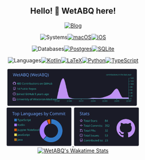 <h2 align="center">Hello! 👋 WetABQ here!</h2>

<!--Blog-->

<p align="center">
<a href="https://sdl.moe">
<img src="https://img.shields.io/static/v1?label=BLOG&message=SDL.MOE&color=blue&style=for-the-badge" alt="Blog">
</a>
</p>

<!--Systems-->

<p align="center">
<img src="https://shields.io/badge/-systems-black?style=for-the-badge" alt="Systems"><a 
href="https://www.apple.com/"><img src="https://img.shields.io/badge/macOS-000000?style=for-the-badge&logo=macos&logoColor=F0F0F0" alt="macOS"/><img 
src="https://img.shields.io/badge/iOS-000000?style=for-the-badge&logo=ios&logoColor=white" alt="iOS"></a>
</p>

<!--Databases-->

<p align="center">
<img 
src="https://shields.io/badge/-databases-lightgreen?style=for-the-badge" alt="Databases"><a 
href="https://www.postgresql.org/"><img 
src="https://img.shields.io/badge/postgres-%23316192.svg?style=for-the-badge&logo=postgresql&logoColor=white" alt="Postgres"/></a><a 
href ="https://www.sqlite.org/"><img 
src="https://img.shields.io/badge/sqlite-%2307405e.svg?style=for-the-badge&logo=sqlite&logoColor=white" alt="SQLite"></a>
</p>

<!--Languages-->

<p align="center">
<img src="https://shields.io/badge/-languages-blue?style=for-the-badge" alt="Languages"><a href="https://kotlinlang.org/"><img src="https://img.shields.io/badge/kotlin-%230095D5.svg?style=for-the-badge&logo=kotlin&logoColor=white" alt="Kotlin"/></a><a href="https://www.google.com/search?q=LaTeX"><img src="https://img.shields.io/badge/latex-%23008080.svg?style=for-the-badge&logo=latex&logoColor=white" alt="LaTeX"></a><a href="https://www.python.org/"><img src="https://img.shields.io/badge/python-3670A0?style=for-the-badge&logo=python&logoColor=white" alt="Python"></a><a href="https://www.typescriptlang.org/"><img src="https://img.shields.io/badge/typescript-%23007ACC.svg?style=for-the-badge&logo=typescript&logoColor=white" alt="TypeScript"></a>
</p>

<!--Summary Card-->

<a href="https://github.com/vn7n24fzkq/github-profile-summary-cards">
<p align="center">
<img width="70%" alt="Profile Details" src="./profile-summary-card-output/tokyonight/0-profile-details.svg" />
<img width="35%" alt="Profile Details" src="./profile-summary-card-output/tokyonight/2-most-commit-language.svg" />
<img width="35%" alt="Profile Details" src="./profile-summary-card-output/tokyonight/3-stats.svg" />
<img width="70%" alt="WetABQ's Wakatime Stats" src="https://github-readme-stats.vercel.app/api/wakatime?username=wetabq&layout=compact&theme=tokyonight">
</p>
</a>
